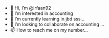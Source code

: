 - 👋 Hi, I’m @irfaan92
- 👀 I’m interested in accounting
- 🌱 I’m currently learning in jbd sss...
- 💞️ I’m looking to collaborate on accounting ...
- 📫 How to reach me on my number...

<!---
irfaan92/irfaan92 is a ✨ special ✨ repository because its `README.md` (this file) appears on your GitHub profile.
You can click the Preview link to take a look at your changes.
--->
